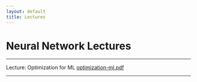 ```yaml
---
layout: default
title: Lectures
---
```


# Neural Network Lectures
---
Lecture: Optimization for ML [optimization-ml.pdf](https://github.com/user-attachments/files/20746569/optimization-ml.pdf)


---

